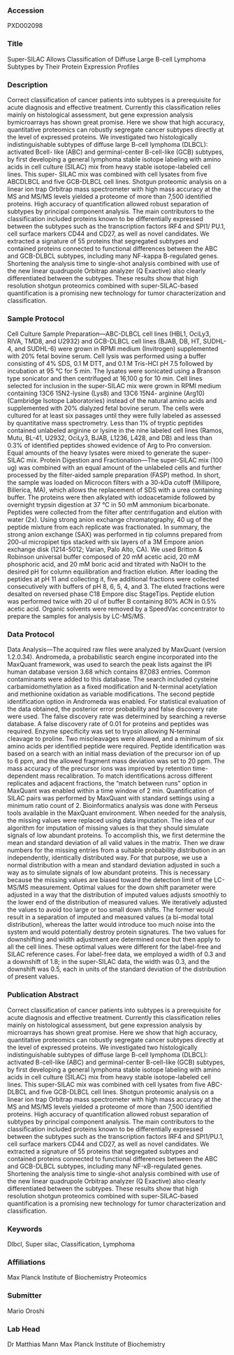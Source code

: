 ### Accession
PXD002098

### Title
Super-SILAC Allows Classification of Diffuse Large B-cell Lymphoma Subtypes by Their Protein Expression Profiles

### Description
Correct classification of cancer patients into subtypes is a prerequisite for acute diagnosis and effective treatment. Currently this classification relies mainly on histological assessment, but gene expression analysis bymicroarrays has shown great promise. Here we show that high accuracy, quantitative proteomics can robustly segregate cancer subtypes directly at the level of expressed proteins. We investigated two histologically indistinguishable subtypes of diffuse large B-cell lymphoma (DLBCL): activated Bcell- like (ABC) and germinal-center B-cell-like (GCB) subtypes, by first developing a general lymphoma stable isotope labeling with amino acids in cell culture (SILAC) mix from heavy stable isotope-labeled cell lines. This super- SILAC mix was combined with cell lysates from five ABCDLBCL and five GCB-DLBCL cell lines. Shotgun proteomic analysis on a linear ion trap Orbitrap mass spectrometer with high mass accuracy at the MS and MS/MS levels yielded a proteome of more than 7,500 identified proteins. High accuracy of quantification allowed robust separation of subtypes by principal component analysis. The main contributors to the classification included proteins known to be differentially expressed between the subtypes such as the transcription factors IRF4 and SPI1/ PU.1, cell surface markers CD44 and CD27, as well as novel candidates. We extracted a signature of 55 proteins that segregated subtypes and contained proteins connected to functional differences between the ABC and GCB-DLBCL subtypes, including many NF-kappa B-regulated genes. Shortening the analysis time to single-shot analysis combined with use of the new linear quadrupole Orbitrap analyzer (Q Exactive) also clearly differentiated between the subtypes. These results show that high resolution shotgun proteomics combined with super-SILAC-based quantification is a promising new technology for tumor characterization and classification.

### Sample Protocol
Cell Culture Sample Preparation—ABC-DLBCL cell lines (HBL1, OciLy3, RIVA, TMD8, and U2932) and GCB-DLBCL cell lines (BJAB, DB, HT, SUDHL-4, and SUDHL-6) were grown in RPMI medium (Invitrogen) supplemented with 20% fetal bovine serum. Cell lysis was performed using a buffer consisting of 4% SDS, 0.1 M DTT, and 0.1 M Tris-HCl pH 7.5 followed by incubation at 95 °C for 5 min. The lysates were sonicated using a Branson type sonicator and then centrifuged at 16,100 g for 10 min. Cell lines selected for inclusion in the super-SILAC mix were grown in RPMI medium containing 13C6 15N2-lysine (Lys8) and 13C6 15N4- arginine (Arg10) (Cambridge Isotope Laboratories) instead of the natural amino acids and supplemented with 20% dialyzed fetal bovine serum. The cells were cultured for at least six passages until they were fully labeled as assessed by quantitative mass spectrometry. Less than 1% of tryptic peptides contained unlabeled arginine or lysine in the nine labeled cell lines (Ramos, Mutu, BL-41, U2932, OciLy3, BJAB, L1236, L428, and DB) and less than 0.3% of identified peptides showed evidence of Arg to Pro conversion. Equal amounts of the heavy lysates were mixed to generate the super-SILAC mix. Protein Digestion and Fractionation—The super-SILAC mix (100 ug) was combined with an equal amount of the unlabeled cells and further processed by the filter-aided sample preparation (FASP) method. In short, the sample was loaded on Microcon filters with a 30-kDa cutoff (Millipore, Billerica, MA), which allows the replacement of SDS with a urea containing buffer. The proteins were then alkylated with iodoacetamide followed by overnight trypsin digestion at 37 °C in 50 mM ammonium bicarbonate. Peptides were collected from the filter after centrifugation and elution with water (2x). Using strong anion exchange chromatography, 40 ug of the peptide mixture from each replicate was fractionated. In summary, the strong anion exchange (SAX) was performed in tip columns prepared from 200-ul micropipet tips stacked with six layers of a 3M Empore anion exchange disk (1214-5012; Varian, Palo Alto, CA). We used Britton & Robinson universal buffer composed of 20 mM acetic acid, 20 mM phosphoric acid, and 20 mM boric acid and titrated with NaOH to the desired pH for column equilibration and fraction elution. After loading the peptides at pH 11 and collecting it, five additional fractions were collected consecutively with buffers of pH 8, 6, 5, 4, and 3. The eluted fractions were desalted on reversed phase C18 Empore disc StageTips. Peptide elution was performed twice with 20 ul of buffer B containing 80% ACN in 0.5% acetic acid. Organic solvents were removed by a SpeedVac concentrator to prepare the samples for analysis by LC-MS/MS.

### Data Protocol
Data Analysis—The acquired raw files were analyzed by MaxQuant (version 1.2.0.34). Andromeda, a probabilistic search engine incorporated into the MaxQuant framework, was used to search the peak lists against the IPI human database version 3.68 which contains 87,083 entries. Common contaminants were added to this database. The search included cysteine carbamidomethylation as a fixed modification and N-terminal acetylation and methionine oxidation as variable modifications. The second peptide identification option in Andromeda was enabled. For statistical evaluation of the data obtained, the posterior error probability and false discovery rate were used. The false discovery rate was determined by searching a reverse database. A false discovery rate of 0.01 for proteins and peptides was required. Enzyme specificity was set to trypsin allowing N-terminal cleavage to proline. Two miscleavages were allowed, and a minimum of six amino acids per identified peptide were required. Peptide identification was based on a search with an initial mass deviation of the precursor ion of up to 6 ppm, and the allowed fragment mass deviation was set to 20 ppm. The mass accuracy of the precursor ions was improved by retention time-dependent mass recalibration. To match identifications across different replicates and adjacent fractions, the “match between runs” option in MaxQuant was enabled within a time window of 2 min. Quantification of SILAC pairs was performed by MaxQuant with standard settings using a minimum ratio count of 2. Bioinformatics analysis was done with Perseus tools available in the MaxQuant environment. When needed for the analysis, the missing values were replaced using data imputation. The idea of our algorithm for imputation of missing values is that they should simulate signals of low abundant proteins. To accomplish this, we first determine the mean and standard deviation of all valid values in the matrix. Then we draw numbers for the missing entries from a suitable probability distribution in an independently, identically distributed way. For that purpose, we use a normal distribution with a mean and standard deviation adjusted in such a way as to simulate signals of low abundant proteins. This is necessary because the missing values are biased toward the detection limit of the LC-MS/MS measurement. Optimal values for the down shift parameter were adjusted in a way that the distribution of imputed values adjusts smoothly to the lower end of the distribution of measured values. We iteratively adjusted the values to avoid too large or too small down shifts. The former would result in a separation of imputed and measured values (a bi-modal total distribution), whereas the latter would introduce too much noise into the system and would potentially destroy protein signatures. The two values for downshifting and width adjustment are determined once but then apply to all the cell lines. These optimal values were different for the label-free and SILAC reference cases. For label-free data, we employed a width of 0.3 and a downshift of 1.8; in the super-SILAC data, the width was 0.3, and the downshift was 0.5, each in units of the standard deviation of the distribution of present values.

### Publication Abstract
Correct classification of cancer patients into subtypes is a prerequisite for acute diagnosis and effective treatment. Currently this classification relies mainly on histological assessment, but gene expression analysis by microarrays has shown great promise. Here we show that high accuracy, quantitative proteomics can robustly segregate cancer subtypes directly at the level of expressed proteins. We investigated two histologically indistinguishable subtypes of diffuse large B-cell lymphoma (DLBCL): activated B-cell-like (ABC) and germinal-center B-cell-like (GCB) subtypes, by first developing a general lymphoma stable isotope labeling with amino acids in cell culture (SILAC) mix from heavy stable isotope-labeled cell lines. This super-SILAC mix was combined with cell lysates from five ABC-DLBCL and five GCB-DLBCL cell lines. Shotgun proteomic analysis on a linear ion trap Orbitrap mass spectrometer with high mass accuracy at the MS and MS/MS levels yielded a proteome of more than 7,500 identified proteins. High accuracy of quantification allowed robust separation of subtypes by principal component analysis. The main contributors to the classification included proteins known to be differentially expressed between the subtypes such as the transcription factors IRF4 and SPI1/PU.1, cell surface markers CD44 and CD27, as well as novel candidates. We extracted a signature of 55 proteins that segregated subtypes and contained proteins connected to functional differences between the ABC and GCB-DLBCL subtypes, including many NF-&#x3ba;B-regulated genes. Shortening the analysis time to single-shot analysis combined with use of the new linear quadrupole Orbitrap analyzer (Q Exactive) also clearly differentiated between the subtypes. These results show that high resolution shotgun proteomics combined with super-SILAC-based quantification is a promising new technology for tumor characterization and classification.

### Keywords
Dlbcl, Super silac, Classification, Lymphoma

### Affiliations
Max Planck Institute of Biochemistry
Proteomics

### Submitter
Mario Oroshi

### Lab Head
Dr Matthias Mann
Max Planck Institute of Biochemistry


